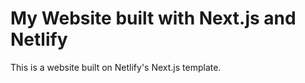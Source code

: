 # My Website built with Next.js and Netlify

This is a website built on Netlify's Next.js template.
